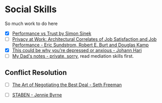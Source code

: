 # Social Skills

So much work to do here

  - [x] [Performance vs Trust by Simon Sinek](https://www.youtube.com/watch?v=YPDmNaEG8v4)
  - [ ] [Privacy at Work: Architectural Correlates of Job Satisfaction and Job Performance - Eric Sundstrom, Robert E. Burt and Douglas Kamp](https://journals.aom.org/doi/abs/10.5465/255498)
  - [x] [This could be why you're depressed or anxious - Johann Hari](https://www.ted.com/talks/johann_hari_this_could_be_why_you_re_depressed_or_anxious?language=en)
  - [ ] [My Dad's notes - private, sorry](https://www.dropbox.com/personal/Learn/JurgenCourses), read mediation skills first.

## Conflict Resolution

  - [ ] [The Art of Negotiating the Best Deal - Seth Freeman](https://www.goodreads.com/en/book/show/22816770-the-art-of-negotiating-the-best-deal)
  - [ ] [STABEN - Jennie Byrne](https://www.youtube.com/watch?v=DSGy5yvC0hM)
  
